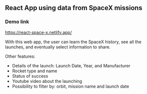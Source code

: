 ## React App using data from SpaceX missions

### Demo link
https://react-space-x.netlify.app/


With this web app, the user can learn the SpaceX history, see all the launches, and eventually select information to share.

Other features:

* Details of the launch: Launch Date, Year, and Manufacturer
* Rocket type and name
* Status of success
* Youtube video about the launching
* Possibility to filter by: orbit, mission name and launch date
